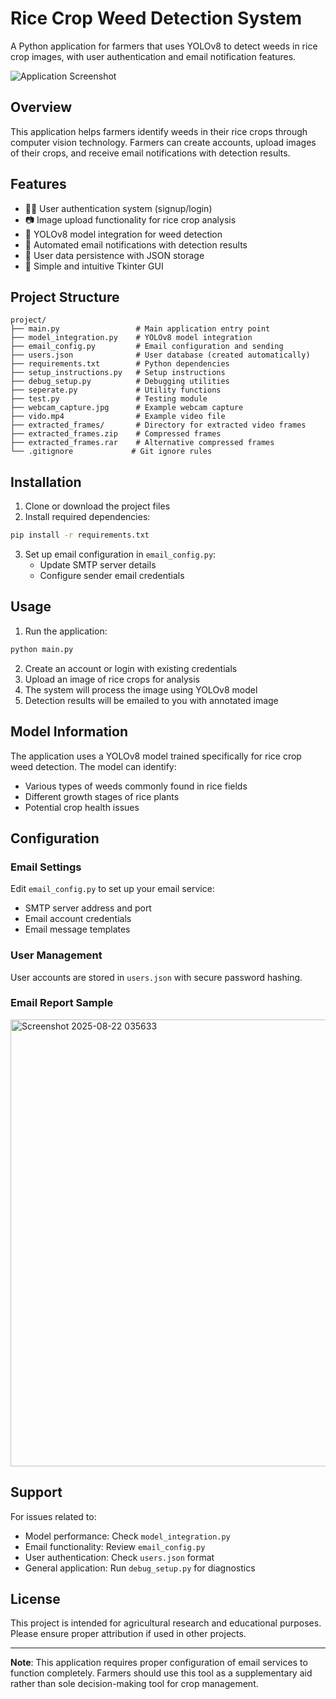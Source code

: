 # Rice Crop Weed Detection System

A Python application for farmers that uses YOLOv8 to detect weeds in rice crop images, with user authentication and email notification features.

![Application Screenshot](Screenshot%202025-08-22%20035401.png)

## Overview

This application helps farmers identify weeds in their rice crops through computer vision technology. Farmers can create accounts, upload images of their crops, and receive email notifications with detection results.

## Features

- 👨‍🌾 User authentication system (signup/login)
- 📷 Image upload functionality for rice crop analysis
- 🤖 YOLOv8 model integration for weed detection
- 📧 Automated email notifications with detection results
- 💾 User data persistence with JSON storage
- 🎨 Simple and intuitive Tkinter GUI

## Project Structure

```
project/
├── main.py                 # Main application entry point
├── model_integration.py    # YOLOv8 model integration
├── email_config.py         # Email configuration and sending
├── users.json              # User database (created automatically)
├── requirements.txt        # Python dependencies
├── setup_instructions.py   # Setup instructions
├── debug_setup.py          # Debugging utilities
├── seperate.py             # Utility functions
├── test.py                 # Testing module
├── webcam_capture.jpg      # Example webcam capture
├── vido.mp4                # Example video file
├── extracted_frames/       # Directory for extracted video frames
├── extracted_frames.zip    # Compressed frames
├── extracted_frames.rar    # Alternative compressed frames
└── .gitignore             # Git ignore rules
```

## Installation

1. Clone or download the project files
2. Install required dependencies:
```bash
pip install -r requirements.txt
```

3. Set up email configuration in `email_config.py`:
   - Update SMTP server details
   - Configure sender email credentials

## Usage

1. Run the application:
```bash
python main.py
```

2. Create an account or login with existing credentials
3. Upload an image of rice crops for analysis
4. The system will process the image using YOLOv8 model
5. Detection results will be emailed to you with annotated image

## Model Information

The application uses a YOLOv8 model trained specifically for rice crop weed detection. The model can identify:
- Various types of weeds commonly found in rice fields
- Different growth stages of rice plants
- Potential crop health issues

## Configuration

### Email Settings
Edit `email_config.py` to set up your email service:
- SMTP server address and port
- Email account credentials
- Email message templates

### User Management
User accounts are stored in `users.json` with secure password hashing.

### Email Report Sample

<img width="1589" height="715" alt="Screenshot 2025-08-22 035633" src="https://github.com/user-attachments/assets/525cddca-d156-4839-a857-70d8e17b3616" />


## Support

For issues related to:
- Model performance: Check `model_integration.py`
- Email functionality: Review `email_config.py`
- User authentication: Check `users.json` format
- General application: Run `debug_setup.py` for diagnostics

## License

This project is intended for agricultural research and educational purposes. Please ensure proper attribution if used in other projects.

---

**Note**: This application requires proper configuration of email services to function completely. Farmers should use this tool as a supplementary aid rather than sole decision-making tool for crop management.
